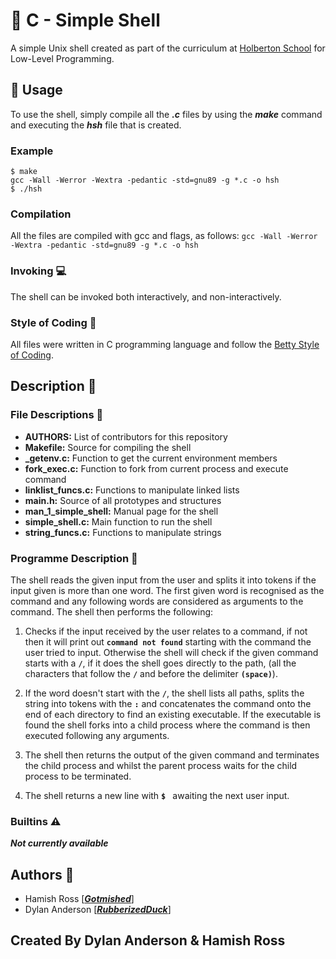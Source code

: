 # :shell: C - Simple Shell
A simple Unix shell created as part of the curriculum at [Holberton School](http://holbertonschool.com.au/) for Low-Level Programming.

## :cinema: Usage 
To use the shell, simply compile all the ***.c*** files by using the ***make*** command and executing the ***hsh*** file that is created.

### Example
```
$ make
gcc -Wall -Werror -Wextra -pedantic -std=gnu89 -g *.c -o hsh
$ ./hsh
```
###  Compilation
All the files are compiled with gcc and flags, as follows: `gcc -Wall -Werror -Wextra -pedantic -std=gnu89 -g *.c -o hsh`

### Invoking :computer:
The shell can be invoked both interactively, and non-interactively.

### Style of Coding :floppy_disk:
All files were written in C programming language and follow the [Betty Style of Coding](https://github.com/holbertonschool/Betty/wiki).

## Description :closed_book:

### File Descriptions :file_folder:
- **AUTHORS:** List of contributors for this repository
- **Makefile:** Source for compiling the shell
- **_getenv.c:** Function to get the current environment members
- **fork_exec.c:** Function to fork from current process and execute command
- **linklist_funcs.c:** Functions to manipulate linked lists
- **main.h:** Source of all prototypes and structures
- **man_1_simple_shell:** Manual page for the shell
- **simple_shell.c:** Main function to run the shell
- **string_funcs.c:** Functions to manipulate strings

### Programme Description :space_invader:
The shell reads the given input from the user and splits it into tokens if the input given is more than one word. The first given word is recognised as the command and any following words are considered as arguments to the command. The shell then performs the following:

1. Checks if the input received by the user relates to a command, if not then it will print out **`command not found`** starting with the command the user tried to input. Otherwise the shell will check if the given command starts with a **`/`**, if it does the shell goes directly to the path, (all the characters that follow the **`/`** and before the delimiter **`(space)`**).

2. If the word doesn't start with the **`/`**, the shell lists all paths, splits the string into tokens with the **`:`** and concatenates the command onto the end of each directory to find an existing executable. If the executable is found the shell forks into a child process where the command is then executed following any arguments.

3. The shell then returns the output of the given command and terminates the child process and whilst the parent process waits for the child process to be terminated.

4. The shell returns a new line with **`$ `** awaiting the next user input.

### Builtins :warning:
***Not currently available***

## Authors :book:
- Hamish Ross [**_[Gotmished](https://github.com/Gotmished)_**]
- Dylan Anderson [**_[RubberizedDuck](https://github.com/RubberizedDuck)_**]
## Created By Dylan Anderson & Hamish Ross
